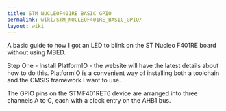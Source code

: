 ```yaml
---
title: STM NUCLEOF401RE BASIC GPIO
permalink: wiki/STM_NUCLEOF401RE_BASIC_GPIO/
layout: wiki
---
```


A basic guide to how I got an LED to blink on the ST Nucleo F401RE board
without using MBED.

Step One - Install PlatformIO - the website will have the latest details
about how to do this. PlatformIO is a convenient way of installing both
a toolchain and the CMSIS framework I want to use.

The GPIO pins on the STMF401RET6 device are arranged into three channels
A to C, each with a clock entry on the AHB1 bus.

